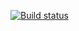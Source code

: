 [![Build status](https://ci.appveyor.com/api/projects/status/i0yuq200t6k6bwu7?svg=true)](https://ci.appveyor.com/project/tosolya/selenide2-2)
